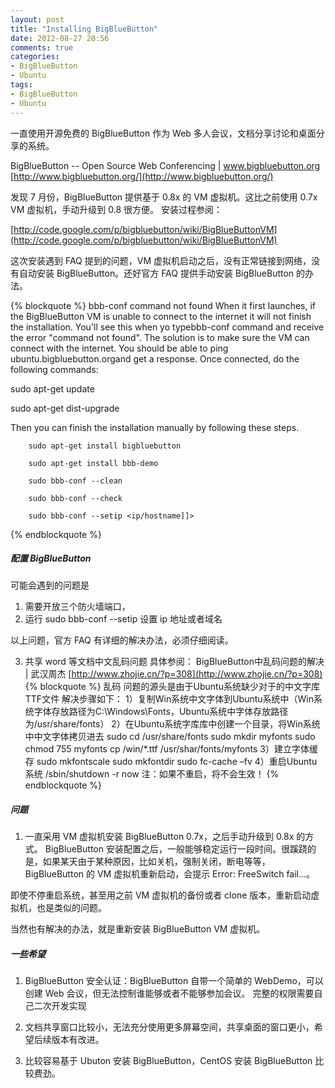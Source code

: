```yaml
---
layout: post
title: "Installing BigBlueButton"
date: 2012-08-27 20:56
comments: true
categories: 
- BigBlueButton
- Ubuntu
tags: 
- BigBlueButton
- Ubuntu
---
```


一直使用开源免费的 BigBlueButton 作为 Web 多人会议，文档分享讨论和桌面分享的系统。

BigBlueButton -- Open Source Web Conferencing | www.bigbluebutton.org 
[http://www.bigbluebutton.org/](http://www.bigbluebutton.org/)

发现 7 月份，BigBlueButton 提供基于 0.8x 的 VM 虚拟机。这比之前使用 0.7x VM 虚拟机，手动升级到 0.8 很方便。
安装过程参阅：

[http://code.google.com/p/bigbluebutton/wiki/BigBlueButtonVM](http://code.google.com/p/bigbluebutton/wiki/BigBlueButtonVM)

这次安装遇到 FAQ 提到的问题，VM 虚拟机启动之后，没有正常链接到网络，没有自动安装 BigBlueButton。还好官方 FAQ 提供手动安装 BigBlueButton 的办法。 

<!--more-->

{% blockquote %}
bbb-conf command not found
When it first launches, if the BigBlueButton VM is unable to connect to the internet it will not finish the installation. You'll see this when yo typebbb-conf command and receive the error "command not found".
The solution is to make sure the VM can connect with the internet. You should be able to
   ping ubuntu.bigbluebutton.organd get a response. Once connected, do the following commands:
   
   sudo apt-get update

   sudo apt-get dist-upgrade

Then you can finish the installation manually by following these steps.

		sudo apt-get install bigbluebutton

		sudo apt-get install bbb-demo

		sudo bbb-conf --clean

		sudo bbb-conf --check

		sudo bbb-conf --setip <ip/hostname]]>
{% endblockquote %}

##### 配置 BigBlueButton 
可能会遇到的问题是

1. 需要开放三个防火墙端口，
2. 运行 sudo bbb-conf --setip 设置 ip 地址或者域名

以上问题，官方 FAQ 有详细的解决办法，必须仔细阅读。

3. 共享 word 等文档中文乱码问题
具体参阅：
BigBlueButton中乱码问题的解决 | 武汉周杰 
[http://www.zhojie.cn/?p=308](http://www.zhojie.cn/?p=308)
{% blockquote %}
乱码 问题的源头是由于Ubuntu系统缺少对于的中文字库TTF文件
解决步骤如下：
1）复制Win系统中文字体到Ubuntu系统中（Win系统字体存放路径为C:\Windows\Fonts，Ubuntu系统中字体存放路径为/usr/share/fonts）
2）在Ubuntu系统字库库中创建一个目录，将Win系统中中文字体拷贝进去
sudo cd /usr/share/fonts
sudo mkdir myfonts
sudo chmod 755 myfonts
cp /win/*.ttf /usr/shar/fonts/myfonts
3）建立字体缓存
sudo mkfontscale
sudo mkfontdir
sudo fc-cache –fv
4）重启Ubuntu系统
/sbin/shutdown -r now
注：如果不重启，将不会生效！
{% endblockquote %}

##### 问题
1. 一直采用 VM 虚拟机安装 BigBlueButton 0.7x，之后手动升级到 0.8x 的方式。
BigBlueButton 安装配置之后，一般能够稳定运行一段时间。很蹊跷的是，如果某天由于某种原因，比如关机，强制关闭，断电等等，
BigBlueButton 的 VM 虚拟机重新启动，会提示 Error: FreeSwitch fail...。

即使不停重启系统，甚至用之前 VM 虚拟机的备份或者 clone 版本，重新启动虚拟机，也是类似的问题。

当然也有解决的办法，就是重新安装 BigBlueButton VM 虚拟机。

##### 一些希望
1. BigBlueButton 安全认证：BigBlueButton 自带一个简单的 WebDemo，可以创建 Web 会议，但无法控制谁能够或者不能够参加会议。
完整的权限需要自己二次开发实现

2. 文档共享窗口比较小，无法充分使用更多屏幕空间，共享桌面的窗口更小，希望后续版本有改进。

3. 比较容易基于 Ubuton 安装 BigBlueButton，CentOS 安装 BigBlueButton 比较费劲。
